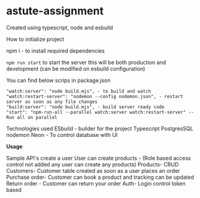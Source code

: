 # astute-assignment

Created using typescript, node and esbuild

How to initialize project

npm i - to install required dependencies

`npm run start`   to start the server this will be both production and development (can be modified on esbuild configuration)


You can find below scrips in package.json 


    "watch:server": "node build.mjs", - to build and watch 
    "watch:restart-server": "nodemon --config nodemon.json", - restart server as soon as any file changes
    "build:server": "node build.mjs", - build server ready code
    "start": "npm-run-all --parallel watch:server watch:restart-server" -- Run all on parallel



Technologies used
ESbuild - builder for the project 
Typescript 
PostgresSQL
nodemon
Neon - To control database with UI


**Usage**

Sample API's create a user 
User can create products - (Role based access control not added any user can create any products)
Products- CRUD
Customers- Customer table created as soon as a user places an order
Purchase order- Customer can book a product and tracking can be updated
Return order - Customer can return your order 
Auth- Login control token based 

